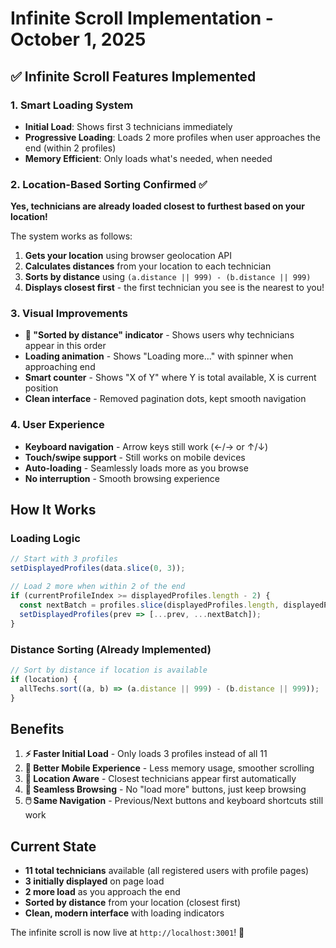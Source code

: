 # Infinite Scroll Implementation - October 1, 2025

## ✅ Infinite Scroll Features Implemented

### 1. Smart Loading System
- **Initial Load**: Shows first 3 technicians immediately
- **Progressive Loading**: Loads 2 more profiles when user approaches the end (within 2 profiles)
- **Memory Efficient**: Only loads what's needed, when needed

### 2. Location-Based Sorting Confirmed ✅
**Yes, technicians are already loaded closest to furthest based on your location!**

The system works as follows:
1. **Gets your location** using browser geolocation API
2. **Calculates distances** from your location to each technician
3. **Sorts by distance** using `(a.distance || 999) - (b.distance || 999)`
4. **Displays closest first** - the first technician you see is the nearest to you!

### 3. Visual Improvements
- **📍 "Sorted by distance" indicator** - Shows users why technicians appear in this order
- **Loading animation** - Shows "Loading more..." with spinner when approaching end
- **Smart counter** - Shows "X of Y" where Y is total available, X is current position
- **Clean interface** - Removed pagination dots, kept smooth navigation

### 4. User Experience
- **Keyboard navigation** - Arrow keys still work (←/→ or ↑/↓)
- **Touch/swipe support** - Still works on mobile devices  
- **Auto-loading** - Seamlessly loads more as you browse
- **No interruption** - Smooth browsing experience

## How It Works

### Loading Logic
```javascript
// Start with 3 profiles
setDisplayedProfiles(data.slice(0, 3));

// Load 2 more when within 2 of the end
if (currentProfileIndex >= displayedProfiles.length - 2) {
  const nextBatch = profiles.slice(displayedProfiles.length, displayedProfiles.length + 2);
  setDisplayedProfiles(prev => [...prev, ...nextBatch]);
}
```

### Distance Sorting (Already Implemented)
```javascript
// Sort by distance if location is available
if (location) {
  allTechs.sort((a, b) => (a.distance || 999) - (b.distance || 999));
}
```

## Benefits

1. **⚡ Faster Initial Load** - Only loads 3 profiles instead of all 11
2. **📱 Better Mobile Experience** - Less memory usage, smoother scrolling
3. **🎯 Location Aware** - Closest technicians appear first automatically
4. **🔄 Seamless Browsing** - No "load more" buttons, just keep browsing
5. **🖱️ Same Navigation** - Previous/Next buttons and keyboard shortcuts still work

## Current State
- **11 total technicians** available (all registered users with profile pages)
- **3 initially displayed** on page load
- **2 more load** as you approach the end
- **Sorted by distance** from your location (closest first)
- **Clean, modern interface** with loading indicators

The infinite scroll is now live at `http://localhost:3001`! 🎉